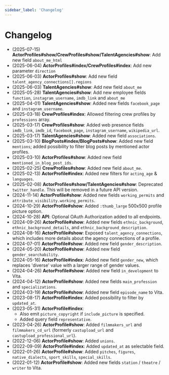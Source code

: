 ```yaml
---
sidebar_label: 'Changelog'
---
```


# Changelog

- (2025-07-15) **ActorProfiles#show/CrewProfiles#show/TalentAgencies#show**: Add new field `about_me_html`
- (2025-06-04) **ActorProfiles#index/CrewProfiles#index**: Add new parameter `direction`
- (2025-06-03) **ActorProfiles#show**: Add new field `talent_agency_connections[].regions`
- (2025-06-03) **TalentAgencies#show**: Add new field `about_me`
- (2025-05-28) **TalentAgencies#show**: Add new employee fields `function`, `instagram_username`, `imdb_link` and `about_me`
- (2025-04-01) **TalentAgencies#show**: Added new fields `facebook_page` and `instagram_username`.
- (2025-03-18) **CrewProfiles#index**: Allowed filtering crew profiles by `professions` array.
- (2025-03-17) **CrewProfiles#show**: Added web presence fields `imdb_link`, `imdb_id`, `facebook_page`, `instagram_username`, `wikipedia_url`.
- (2025-03-17) **TalentAgencies#show**: Added new field `associations`.
- (2025-03-10) **BlogPosts#index/BlogPosts#show**: Added new field `mentions`; added possibility to filter blog posts by mentioned actor profiles.
- (2025-03-10) **ActorProfiles#show**: Added new field `mentioned_in_blog_post_ids`.
- (2025-02-25) **CrewProfiles#show**: Added new field `about_me`.
- (2025-02-13) **ActorProfile#index**: Added new filters for `acting_age` & `languages`.
- (2025-02-08) **ActorProfiles#show/TalentAgencies#show**: Deprecated `twitter_handle`. This will be removed in a future API version.
- (2024-11-14) **ActorProfile#show**: Added new fields `working_permits` and `attribute_visibility.working_permits`.
- (2024-10-29) **ActorProfile#show**: Added `:thumb_large` 500x500 profile picture option.
- (2024-10-28) **API**: Optional OAuth Authorization added to all endpoints.
- (2024-09-26) **ActorProfile#show**: Added new fields `ethnic_background`, `ethnic_background_details`, and `ethnic_background_description`.
- (2024-08-16) **ActorProfile#show**: Exposed `talent_agency_connections`, which includes more details about the agency connections of a profile.
- (2024-07-01) **ActorProfile#show**: Added new field `gender_description`.
- (2024-05-20) **ActorProfile#show**: Added new field `gender_searchability`.
- (2024-05-16) **ActorProfile#index**: Added new field `gender_new`, which replaces 'diverse' value with a larger range of gender values.
- (2024-04-26) **ActorProfile#show**: Added new field `in_development` to Vita.
- (2024-04-12) **ActorProfile#show**: Added new fields `main_profession` and `specializations`.
- (2024-03-19) **ActorProfile#show**: Added new field `episode_name` to Vita.
- (2023-08-17) **ActorProfile#index**: Added possibility to filter by `updated_at`.
- (2023-05-31) **ActorProfile#index**:
  - Also emit `picture_copyright` if `include_picture` is specified.
  - Added query field `representative`.
- (2023-04-26) **ActorProfile#show**: Added `filmmakers_url` and `filmmakers_cd_url` (formerly `castupload_url` and `castupload_professional_url`).
- (2022-12-06) **ActorProfile#show**: Added `unions`.
- (2022-09-09) **ActorProfile#index**: Added `updated_at` as selectable field.
- (2022-01-26) **ActorProfile#show**: Added `pitches`, `figures`, `native_dialects`, `sport_skills`, `special_skills`.
- (2022-01-12) **ActorProfile#show**: Added new fields `station` / `theatre` / `writer` to Vita.
